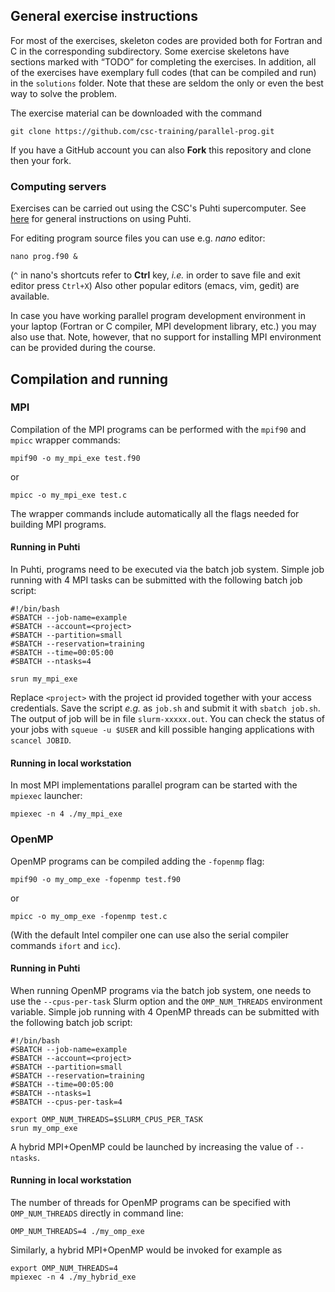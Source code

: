 ## General exercise instructions

For most of the exercises, skeleton codes are provided both for Fortran and C
in the corresponding subdirectory. Some exercise skeletons have sections
marked with “TODO” for completing the exercises. In addition, all of the
exercises have exemplary full codes (that can be compiled and run) in the
`solutions` folder. Note that these are seldom the only or even the best way to
solve the problem.

The exercise material can be downloaded with the command

```
git clone https://github.com/csc-training/parallel-prog.git
```

If you have a GitHub account you can also **Fork** this repository and clone then your fork.

### Computing servers

Exercises can be carried out using the CSC's Puhti supercomputer. See [here](https://docs.csc.fi/support/tutorials/puhti_quick/) 
for general instructions on using Puhti.

For editing program source files you can use e.g. *nano* editor: 

```
nano prog.f90 &
```
(`^` in nano's shortcuts refer to **Ctrl** key, *i.e.* in order to save file and exit editor press `Ctrl+X`)
Also other popular editors (emacs, vim, gedit) are available.

In case you have working parallel program development environment in your
laptop (Fortran or C compiler, MPI development library, etc.) you may also use
that. Note, however, that no support for installing MPI environment can be provided during the course.

## Compilation and running

### MPI

Compilation of the MPI programs can be performed with the `mpif90` and `mpicc` wrapper
commands:
```
mpif90 -o my_mpi_exe test.f90
```
or
```
mpicc -o my_mpi_exe test.c
```

The wrapper commands include automatically all the flags needed for building
MPI programs.

#### Running in Puhti

In Puhti, programs need to be executed via the batch job system. Simple job running with 4 MPI tasks can be submitted with the following batch job script:
```
#!/bin/bash
#SBATCH --job-name=example
#SBATCH --account=<project>
#SBATCH --partition=small
#SBATCH --reservation=training
#SBATCH --time=00:05:00
#SBATCH --ntasks=4

srun my_mpi_exe
```
Replace `<project>` with the project id provided together with your access credentials. Save the script *e.g.* as `job.sh` and submit it with `sbatch job.sh`. 
The output of job will be in file `slurm-xxxxx.out`. You can check the status of your jobs with `squeue -u $USER` and kill possible hanging applications with
`scancel JOBID`.

#### Running in local workstation

In most MPI implementations parallel program can be started with the `mpiexec` launcher:
```
mpiexec -n 4 ./my_mpi_exe
```

### OpenMP

OpenMP programs can be compiled adding the `-fopenmp`
flag:
```
mpif90 -o my_omp_exe -fopenmp test.f90
```
or
```
mpicc -o my_omp_exe -fopenmp test.c
```
(With the default Intel compiler one can use also the serial compiler commands `ifort` and `icc`).

#### Running in Puhti

When running OpenMP programs via the batch job system, one needs to use the `--cpus-per-task` Slurm option and the `OMP_NUM_THREADS` environment variable. 
Simple job running with 4 OpenMP threads can be submitted with the following batch job script:
```
#!/bin/bash
#SBATCH --job-name=example
#SBATCH --account=<project>
#SBATCH --partition=small
#SBATCH --reservation=training
#SBATCH --time=00:05:00
#SBATCH --ntasks=1
#SBATCH --cpus-per-task=4

export OMP_NUM_THREADS=$SLURM_CPUS_PER_TASK
srun my_omp_exe
```

A hybrid MPI+OpenMP could be launched by increasing the value of `--ntasks`.

#### Running in local workstation

The number of threads for OpenMP programs can be specified with `OMP_NUM_THREADS` directly in command line: 

```
OMP_NUM_THREADS=4 ./my_omp_exe
```

Similarly, a hybrid MPI+OpenMP would be invoked for example as
```
export OMP_NUM_THREADS=4 
mpiexec -n 4 ./my_hybrid_exe
```
